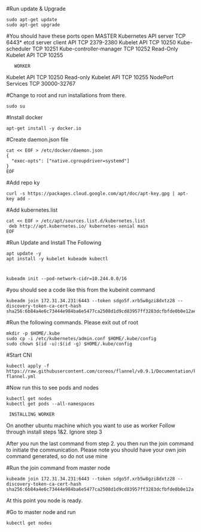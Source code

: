 #Run update & Upgrade
```
sudo apt-get update 
sudo apt-get upgrade
```
#You should have these ports open
      MASTER
Kubernetes API server      TCP   6443*
etcd server client API	   TCP   2379-2380
Kubelet API                TCP   10250
Kube-scheduler             TCP   10251
Kube-controller-manager    TCP   10252
Read-Only Kubelet API      TCP   10255     

       WORKER
Kubelet API                TCP    10250
Read-only Kubelet API      TCP    10255
NodePort Services          TCP    30000-32767

#Change to root and run installations from there.
```
sudo su
```

#Install docker
```
apt-get install -y docker.io
```

#Create daemon.json file
```
cat << EOF > /etc/docker/daemon.json
{
  "exec-opts": ["native.cgroupdriver=systemd"]
}
EOF
```

#Add repo ky
```
curl -s https://packages.cloud.google.com/apt/doc/apt-key.gpg | apt-key add -
```

#Add kubernetes.list
```
cat << EOF > /etc/apt/sources.list.d/kubernetes.list
 deb http://apt.kubernetes.io/ kubernetes-xenial main
EOF
```

#Run Update and Install The Following
```
apt update -y
apt install -y kubelet kubeadm kubectl
```

#
```
kubeadm init --pod-network-cidr=10.244.0.0/16
```

#you should see a code like this from the kubeinit command
```
kubeadm join 172.31.34.231:6443 --token sdgo5f.xrb5w8gzi8dxtz28 --discovery-token-ca-cert-hash sha256:6b84a4e6c73444e984ba6e5477ca2508d1d9cd83957ff3283dcfbfde0b0e12ae
```

#Run the following commands. Please exit out of root
```
mkdir -p $HOME/.kube
sudo cp -i /etc/kubernetes/admin.conf $HOME/.kube/config
sudo chown $(id -u):$(id -g) $HOME/.kube/config
```

#Start CNI	
```
kubectl apply -f https://raw.githubusercontent.com/coreos/flannel/v0.9.1/Documentation/kube-flannel.yml
```

#Now run this to see pods and nodes
```
kubectl get nodes
kubectl get pods --all-namespaces
```

     INSTALLING WORKER

On another ubuntu machine which you want to use as worker
Follow through install steps 1&2. Ignore step 3
 
After you run the last command from step 2. you then run the join command to initiate the communication. Please note you should have your own join command generated, so do not use mine
 
#Run the join command from master node
```
kubeadm join 172.31.34.231:6443 --token sdgo5f.xrb5w8gzi8dxtz28 --discovery-token-ca-cert-hash sha256:6b84a4e6c73444e984ba6e5477ca2508d1d9cd83957ff3283dcfbfde0b0e12a
```

At this point you node is ready.
 
#Go to master node and run
```
kubectl get nodes
```
